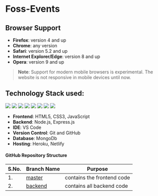 # Foss-Events


## Browser Support
- **Firefox**:	version 4 and up
- **Chrome**:	any version
- **Safari**:	version 5.2 and up
- **Internet Explorer/Edge**:	version 8 and up
- **Opera**:	version 9 and up
> **Note**: Support for modern mobile browsers is experimental. The website is not responsive in mobile devices until now.

## Technology Stack used:

<img src="https://img.shields.io/badge/html5%20-%23E34F26.svg?&style=for-the-badge&logo=html5&logoColor=white"/> <img src="https://img.shields.io/badge/css3%20-%231572B6.svg?&style=for-the-badge&logo=css3&logoColor=white"/>  <img src="https://img.shields.io/badge/javascript%20-%23323330.svg?&style=for-the-badge&logo=javascript&logoColor=%23F7DF1E"/>
<img src="https://img.shields.io/badge/node.js%20-%2343853D.svg?&style=for-the-badge&logo=node.js&logoColor=white"/>   <img src="https://img.shields.io/badge/github%20-%23121011.svg?&style=for-the-badge&logo=github&logoColor=white"/> <img src="https://img.shields.io/badge/heroku%20-%23430098.svg?&style=for-the-badge&logo=heroku&logoColor=white"/> <img src="https://img.shields.io/badge/express.js%20-%23404d59.svg?&style=for-the-badge"/> <img src ="https://img.shields.io/badge/MongoDB-%234ea94b.svg?&style=for-the-badge&logo=mongodb&logoColor=white"/>

- **Frontend**: HTML5, CSS3, JavaScript
- **Backend**: Node.js, Express.js
- **IDE**: VS Code
- **Version Control**: Git and GitHub
- **Database**: MongoDb
- **Hosting**: Heroku, Netlify

#### GitHub Repository Structure

| S.No. | Branch Name | Purpose |
| --------------- | --------------- | --------------- |
| 1. | [master](https://github.com/DSC-JSS-NOIDA/foss-events/tree/master) | contains the frontend code  |
| 2. | [backend](https://github.com/DSC-JSS-NOIDA/foss-events/tree/backend) | contains all backend code |